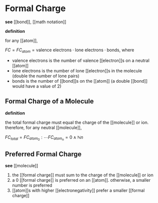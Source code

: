 # Formal Charge

**see** [[bond]], [[math notation]]

**definition**

for any [[atom]],

$FC = FC_{atom} = \text{valence electrons} \cdot \text{lone electrons} \cdot \text{bonds}$, where

- $\text{valence electrons}$ is the number of valence [[electron]]s on a neutral [[atom]]
- $\text{lone electrons}$ is the number of lone [[electron]]s in the molecule (double the number of lone pairs)
- $\text{bonds}$ is the number of [[bond]]s on the [[atom]] (a double [[bond]] would have a value of $2$)

## Formal Charge of a Molecule

**definition**

the total formal charge must equal the charge of the [[molecule]] or ion. therefore, for any neutral [[molecule]],

$FC_{total} = FC_{atom_0} : \cdots FC_{atom_n} = 0 \land \mathbb N n$

## Preferred Formal Charge

**see** [[molecule]]

1. the [[formal charge]] must sum to the charge of the [[molecule]] or ion
2. a $0$ [[formal charge]] is preferred on an [[atom]]. otherwise, a smaller number is preferred
3. [[atom]]s with higher [[electronegativity]] prefer a smaller [[formal charge]]
